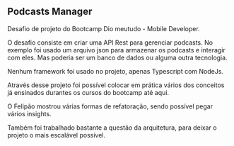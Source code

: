 ## Podcasts Manager

Desafio de projeto do Bootcamp Dio meutudo - Mobile Developer.

O desafio consiste em criar uma API Rest para gerenciar podcasts. No exemplo foi usado um arquivo json para armazenar os podcasts e interagir com eles. Mas poderia ser um banco de dados ou alguma outra tecnologia.

Nenhum framework foi usado no projeto, apenas Typescript com NodeJs. 

Através desse projeto foi possível colocar em prática vários dos conceitos já ensinados durantes os cursos do bootcamp até aqui.

O Felipão mostrou várias formas de refatoração, sendo possível pegar vários insights.

Também foi trabalhado bastante a questão da arquitetura, para deixar o projeto o mais escalável possível. 